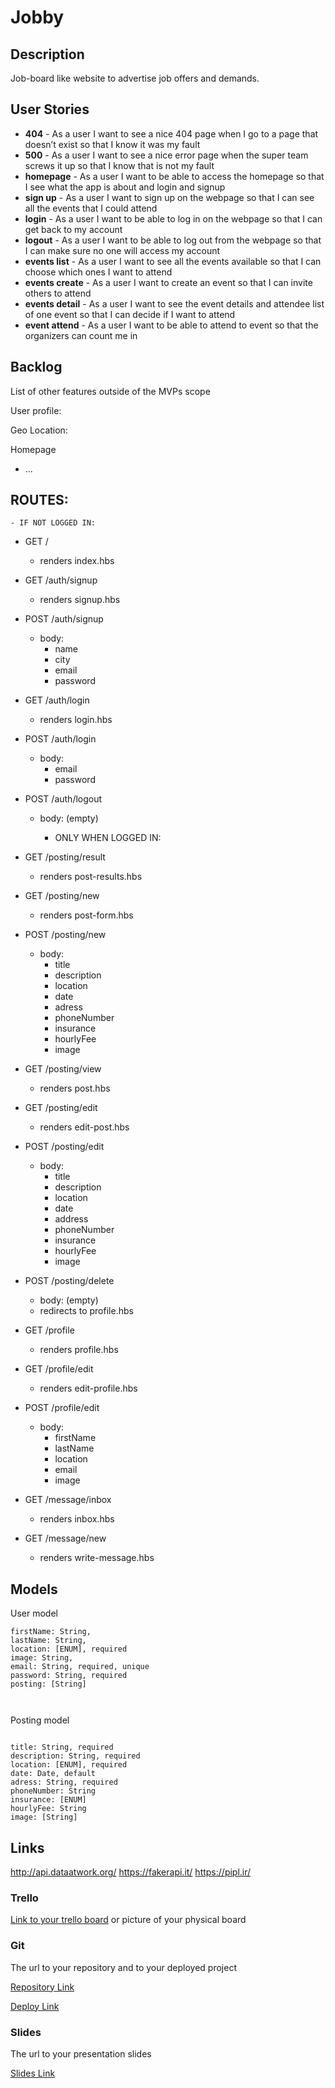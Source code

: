 # Jobby

## Description

Job-board like website to advertise job offers and demands.

## User Stories

- **404** - As a user I want to see a nice 404 page when I go to a page that doesn’t exist so that I know it was my fault
- **500** - As a user I want to see a nice error page when the super team screws it up so that I know that is not my fault
- **homepage** - As a user I want to be able to access the homepage so that I see what the app is about and login and signup
- **sign up** - As a user I want to sign up on the webpage so that I can see all the events that I could attend
- **login** - As a user I want to be able to log in on the webpage so that I can get back to my account
- **logout** - As a user I want to be able to log out from the webpage so that I can make sure no one will access my account
- **events list** - As a user I want to see all the events available so that I can choose which ones I want to attend
- **events create** - As a user I want to create an event so that I can invite others to attend
- **events detail** - As a user I want to see the event details and attendee list of one event so that I can decide if I want to attend
- **event attend** - As a user I want to be able to attend to event so that the organizers can count me in

## Backlog

List of other features outside of the MVPs scope

User profile:

Geo Location:

Homepage

- ...

## ROUTES:

    - IF NOT LOGGED IN:

- GET /
  - renders index.hbs
- GET /auth/signup
  - renders signup.hbs
- POST /auth/signup
  - body:
    - name
    - city
    - email
    - password
- GET /auth/login
  - renders login.hbs
- POST /auth/login
  - body:
    - email
    - password
- POST /auth/logout

  - body: (empty)

    - ONLY WHEN LOGGED IN:

- GET /posting/result
  - renders post-results.hbs
- GET /posting/new
  - renders post-form.hbs
- POST /posting/new
  - body:
    - title
    - description
    - location
    - date
    - adress
    - phoneNumber
    - insurance
    - hourlyFee
    - image
- GET /posting/view
  - renders post.hbs
- GET /posting/edit
  - renders edit-post.hbs
- POST /posting/edit
  - body:
    - title
    - description
    - location
    - date
    - address
    - phoneNumber
    - insurance
    - hourlyFee
    - image
- POST /posting/delete
  - body: (empty)
  - redirects to profile.hbs
- GET /profile
  - renders profile.hbs
- GET /profile/edit
  - renders edit-profile.hbs
- POST /profile/edit
  - body:
    - firstName
    - lastName
    - location
    - email
    - image
- GET /message/inbox
  - renders inbox.hbs
- GET /message/new
  - renders write-message.hbs

## Models

User model

```
firstName: String,
lastName: String,
location: [ENUM], required
image: String,
email: String, required, unique
password: String, required
posting: [String]



```

Posting model

```

title: String, required
description: String, required
location: [ENUM], required
date: Date, default
adress: String, required
phoneNumber: String
insurance: [ENUM]
hourlyFee: String
image: [String]

```

## Links

http://api.dataatwork.org/
https://fakerapi.it/
https://pipl.ir/

### Trello

[Link to your trello board](https://trello.com) or picture of your physical board

### Git

The url to your repository and to your deployed project

[Repository Link](https://github.com/Praa199/Jobby.git)

[Deploy Link](http://heroku.com)

### Slides

The url to your presentation slides

[Slides Link](http://slides.com)
